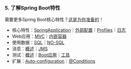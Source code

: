 ### 5. 了解Spring Boot特性

需要更多Spring Boot核心特性？[这是为你准备的](http://docs.spring.io/spring-boot/docs/current-SNAPSHOT/reference/htmlsingle/#boot-features)！

- 核心特性：[SpringApplication](http://docs.spring.io/spring-boot/docs/current-SNAPSHOT/reference/htmlsingle/#boot-features-spring-application)｜[外部配置](http://docs.spring.io/spring-boot/docs/current-SNAPSHOT/reference/htmlsingle/#boot-features-external-config)｜[Profiles](http://docs.spring.io/spring-boot/docs/current-SNAPSHOT/reference/htmlsingle/#boot-features-profiles)｜[日志](http://docs.spring.io/spring-boot/docs/current-SNAPSHOT/reference/htmlsingle/#boot-features-logging)
- Web应用：[MVC](http://docs.spring.io/spring-boot/docs/current-SNAPSHOT/reference/htmlsingle/#boot-features-spring-mvc)｜[内嵌容器](http://docs.spring.io/spring-boot/docs/current-SNAPSHOT/reference/htmlsingle/#boot-features-embedded-container)
- 使用数据：[SQL](http://docs.spring.io/spring-boot/docs/current-SNAPSHOT/reference/htmlsingle/#boot-features-sql)｜[NO-SQL](http://docs.spring.io/spring-boot/docs/current-SNAPSHOT/reference/htmlsingle/#boot-features-nosql)
- 消息：[概述](http://docs.spring.io/spring-boot/docs/current-SNAPSHOT/reference/htmlsingle/#boot-features-messaging)｜[JMS](http://docs.spring.io/spring-boot/docs/current-SNAPSHOT/reference/htmlsingle/#boot-features-jms)
- 测试：[概述](http://docs.spring.io/spring-boot/docs/current-SNAPSHOT/reference/htmlsingle/#boot-features-testing)｜[Boot应用](http://docs.spring.io/spring-boot/docs/current-SNAPSHOT/reference/htmlsingle/#boot-features-testing-spring-boot-applications)｜[工具](http://docs.spring.io/spring-boot/docs/current-SNAPSHOT/reference/htmlsingle/#boot-features-test-utilities)
- 扩展：[Auto-configuration](http://docs.spring.io/spring-boot/docs/current-SNAPSHOT/reference/htmlsingle/#boot-features-developing-auto-configuration)｜[@Conditions](http://docs.spring.io/spring-boot/docs/current-SNAPSHOT/reference/htmlsingle/#boot-features-condition-annotations)
